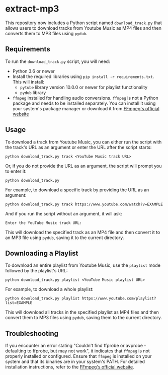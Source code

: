 # extract-mp3

This repository now includes a Python script named `download_track.py` that allows users to download tracks from Youtube Music as MP4 files and then converts them to MP3 files using `pydub`.

## Requirements

To run the `download_track.py` script, you will need:
- Python 3.6 or newer
- Install the required libraries using `pip install -r requirements.txt`. This will install:
  - `pytube` library version 10.0.0 or newer for playlist functionality
  - `pydub` library
- `ffmpeg` installed for handling audio conversions. `ffmpeg` is not a Python package and needs to be installed separately. You can install it using your system's package manager or download it from [FFmpeg's official website](https://ffmpeg.org/download.html)

## Usage

To download a track from Youtube Music, you can either run the script with the track's URL as an argument or enter the URL after the script starts:

```
python download_track.py track <YouTube Music track URL>
```

Or, if you do not provide the URL as an argument, the script will prompt you to enter it:

```
python download_track.py
```

For example, to download a specific track by providing the URL as an argument:

```
python download_track.py track https://www.youtube.com/watch?v=EXAMPLE
```

And if you run the script without an argument, it will ask:

```
Enter the YouTube Music track URL:
```

This will download the specified track as an MP4 file and then convert it to an MP3 file using `pydub`, saving it to the current directory.

## Downloading a Playlist

To download an entire playlist from Youtube Music, use the `playlist` mode followed by the playlist's URL:

```
python download_track.py playlist <YouTube Music playlist URL>
```

For example, to download a whole playlist:

```
python download_track.py playlist https://www.youtube.com/playlist?list=EXAMPLE
```

This will download all tracks in the specified playlist as MP4 files and then convert them to MP3 files using `pydub`, saving them to the current directory.

## Troubleshooting

If you encounter an error stating "Couldn't find ffprobe or avprobe - defaulting to ffprobe, but may not work", it indicates that `ffmpeg` is not properly installed or configured. Ensure that `ffmpeg` is installed on your system and that its binaries are in your system's PATH. For detailed installation instructions, refer to the [FFmpeg's official website](https://ffmpeg.org/download.html).
